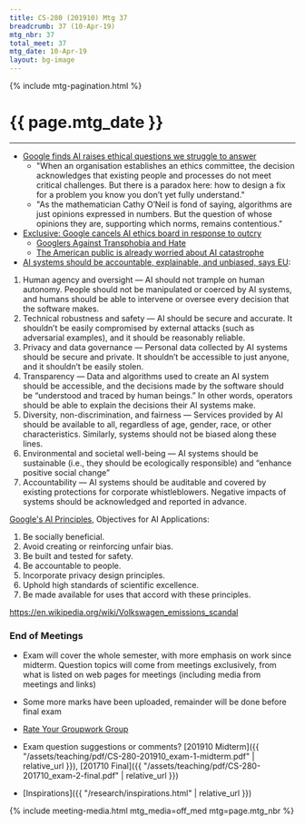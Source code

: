 ```yaml
---
title: CS-280 (201910) Mtg 37
breadcrumb: 37 (10-Apr-19)
mtg_nbr: 37
total_meet: 37
mtg_date: 10-Apr-19
layout: bg-image
---
```

{% include mtg-pagination.html %}
<h1 class="text-center">{{ page.mtg_date }}</h1>
<hr />

* [Google finds AI raises ethical questions we struggle to answer](https://www.ft.com/content/0e563d1c-59f8-11e9-840c-530737425559)
  * "When an organisation establishes an ethics committee, the decision acknowledges that existing people and processes do not meet critical challenges. But there is a paradox here: how to design a fix for a problem you know you don’t yet fully understand."
  * "As the mathematician Cathy O’Neil is fond of saying, algorithms are just opinions expressed in numbers. But the question of whose opinions they are, supporting which norms, remains contentious."
* [Exclusive: Google cancels AI ethics board in response to outcry](https://www.vox.com/future-perfect/2019/4/4/18295933/google-cancels-ai-ethics-board)
  * [Googlers Against Transphobia and Hate](https://medium.com/@against.transphobia/googlers-against-transphobia-and-hate-b1b0a5dbf76?fbclid=IwAR0Nd6ObNE8kEMlo0yrQ96vNyhD9Hq_wujRltse6qh-HW_FmBKPfXnXy9mU)
  * [The American public is already worried about AI catastrophe](https://www.vox.com/future-perfect/2019/1/9/18174081/fhi-govai-ai-safety-american-public-worried-ai-catastrophe)
* [AI systems should be accountable, explainable, and unbiased, says EU](https://www.theverge.com/2019/4/8/18300149/eu-artificial-intelligence-ai-ethical-guidelines-recommendations):
1. Human agency and oversight — AI should not trample on human autonomy. People should not be manipulated or coerced by AI systems, and humans should be able to intervene or oversee every decision that the software makes.
1. Technical robustness and safety — AI should be secure and accurate. It shouldn’t be easily compromised by external attacks (such as adversarial examples), and it should be reasonably reliable.
1. Privacy and data governance — Personal data collected by AI systems should be secure and private. It shouldn’t be accessible to just anyone, and it shouldn’t be easily stolen.
1. Transparency — Data and algorithms used to create an AI system should be accessible, and the decisions made by the software should be “understood and traced by human beings.” In other words, operators should be able to explain the decisions their AI systems make.
1. Diversity, non-discrimination, and fairness — Services provided by AI should be available to all, regardless of age, gender, race, or other characteristics. Similarly, systems should not be biased along these lines.
1. Environmental and societal well-being — AI systems should be sustainable (i.e., they should be ecologically responsible) and “enhance positive social change”
1. Accountability — AI systems should be auditable and covered by existing protections for corporate whistleblowers. Negative impacts of systems should be acknowledged and reported in advance.

[Google's AI Principles](https://ai.google/principles/), Objectives for AI Applications:

1. Be socially beneficial.
1. Avoid creating or reinforcing unfair bias.
1. Be built and tested for safety.
1. Be accountable to people.
1. Incorporate privacy design principles.
1. Uphold high standards of scientific excellence.
1. Be made available for uses that accord with these principles.

<https://en.wikipedia.org/wiki/Volkswagen_emissions_scandal>

### End of Meetings
* Exam will cover the whole semester, with more emphasis on work since midterm. Question topics will come from meetings exclusively, from what is listed on web pages for meetings (including media from meetings and links)
* Some more marks have been uploaded, remainder will be done before final exam
* [Rate Your Groupwork Group](https://urcourses.uregina.ca/mod/assign/view.php?id=925585)
* Exam question suggestions or comments? [201910 Midterm]({{ "/assets/teaching/pdf/CS-280-201910_exam-1-midterm.pdf" | relative_url }}), [201710 Final]({{ "/assets/teaching/pdf/CS-280-201710_exam-2-final.pdf" | relative_url }})

* [Inspirations]({{ "/research/inspirations.html" | relative_url }})

{% include meeting-media.html mtg_media=off_med mtg=page.mtg_nbr %}
